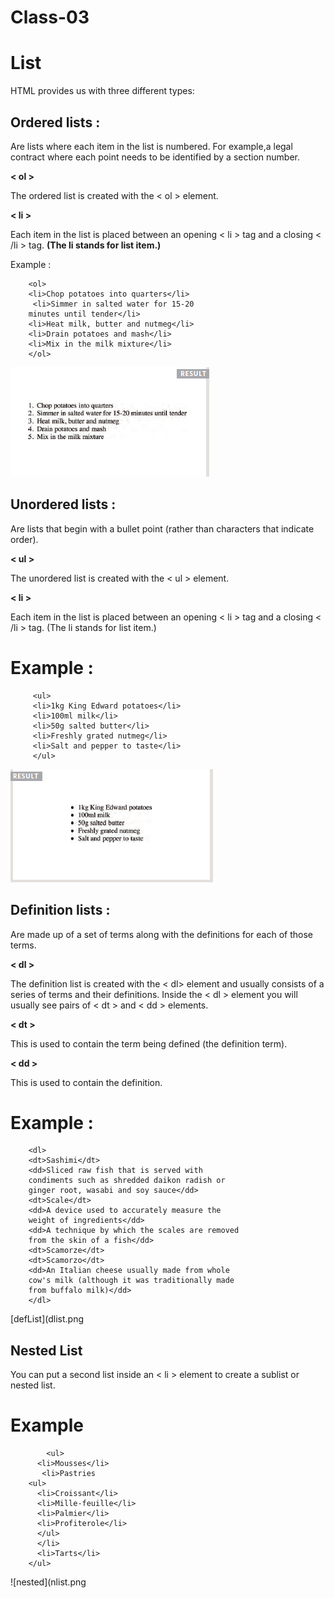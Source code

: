 # Class-03


# List

  HTML provides us with three different types:
  
  ## Ordered lists :
 
   Are lists where each item in the list is numbered. For example,a legal contract where each point needs to be identified by a section number.
  
  
   **< ol >**
   
   The ordered list is created with the < ol > element.
  
  
   **< li >**
   
   Each item in the list is placed between an opening < li > tag and a closing < /li > tag. **(The li stands for list item.)**
      
   Example :
      
        <ol>
        <li>Chop potatoes into quarters</li>
         <li>Simmer in salted water for 15-20
        minutes until tender</li>
        <li>Heat milk, butter and nutmeg</li>
        <li>Drain potatoes and mash</li>
        <li>Mix in the milk mixture</li>
        </ol>
  
  
  
   
   ![List](olist.png)
   
   
   
   
   
 ## Unordered lists :
 
   Are lists that begin with a bullet point (rather than characters that indicate order).
   
   
   **< ul >**
   
   The unordered list is created with the < ul > element.
  
  
  **< li >**
  
   Each item in the list is placed between an opening < li > tag and a closing < /li > tag. (The li stands for list item.)
     
     
  # Example :
  
  
         <ul>
         <li>1kg King Edward potatoes</li>
         <li>100ml milk</li>
         <li>50g salted butter</li>
         <li>Freshly grated nutmeg</li>
         <li>Salt and pepper to taste</li>
         </ul>
         
         
   ![List](ulist.png)
   
   
   
   
 
 ## Definition lists :
 
 
   Are made up of a set of terms along with the definitions for each of those terms.
   
   **< dl >**
   
   The definition list is created with the <  dl> element and usually consists of a series of terms and their definitions. Inside the < dl > element you will usually see pairs   of < dt > and < dd > elements.
   
   
   **< dt >**
   
   This is used to contain the term being defined (the definition term).
   
   
  **< dd >**
  
   This is used to contain the definition.
   
   
  # Example :


        <dl>
        <dt>Sashimi</dt>
        <dd>Sliced raw fish that is served with
        condiments such as shredded daikon radish or
        ginger root, wasabi and soy sauce</dd>
        <dt>Scale</dt>
        <dd>A device used to accurately measure the
        weight of ingredients</dd>
        <dd>A technique by which the scales are removed
        from the skin of a fish</dd>
        <dt>Scamorze</dt>
        <dt>Scamorzo</dt>
        <dd>An Italian cheese usually made from whole
        cow's milk (although it was traditionally made
        from buffalo milk)</dd>
        </dl>
   
   
   [defList](dlist.png
   
   
 ## Nested List 
  
   You can put a second list inside an < li > element to create a sublist or nested list.
        
        
   #  Example
   
   
            <ul>
          <li>Mousses</li>
           <li>Pastries
        <ul>
          <li>Croissant</li>
          <li>Mille-feuille</li>
          <li>Palmier</li>
          <li>Profiterole</li>
          </ul>
          </li>
          <li>Tarts</li>
        </ul>
        
        
        
   ![nested](nlist.png
        

   
   
   
 #
